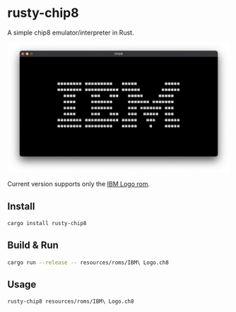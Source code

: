 # rusty-chip8

A simple chip8 emulator/interpreter in Rust.

![Chip8 in motion](resources/ibm_logo.png)

Current version supports only the [IBM Logo rom](resources/roms/IBM%20Logo.ch8).

## Install

```bash
cargo install rusty-chip8
```

## Build & Run

```bash
cargo run --release -- resources/roms/IBM\ Logo.ch8
```

## Usage

```bash
rusty-chip8 resources/roms/IBM\ Logo.ch8
```
